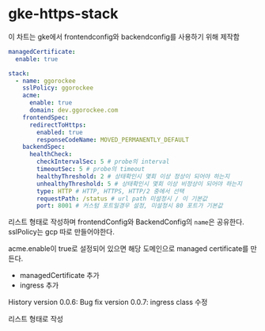 # gke-https-stack

이 차트는 gke에서 frontendconfig와 backendconfig를 사용하기 위해 제작함

```yaml
managedCertificate:
  enable: true

stack:
  - name: ggorockee
    sslPolicy: ggorockee
    acme:
      enable: true
      domain: dev.ggorockee.com
    frontendSpec:
      redirectToHttps:
        enabled: true
        responseCodeName: MOVED_PERMANENTLY_DEFAULT
    backendSpec:
      healthCheck:
        checkIntervalSec: 5 # probe의 interval
        timeoutSec: 5 # probe의 timeout
        healthyThreshold: 2 # 상태확인시 몇회 이상 정상이 되어야 하는지
        unhealthyThreshold: 5 # 상태확인시 몇회 이상 비정상이 되어야 하는지
        type: HTTP # HTTP, HTTPS, HTTP/2 중에서 선택
        requestPath: /status # url path 미설정시 / 이 기본값
        port: 8001 # 커스텀 포트일경우 설정, 미설정시 80 포트가 기본값
```

리스트 형태로 작성하며 frontendConfig와 BackendConfig의 `name`은 공유한다.  
sslPolicy는 gcp 따로 만들어야한다.

acme.enable이 true로 설정되어 있으면 해당 도메인으로 managed certificate를 만든다.

* managedCertificate 추가  
* ingress 추가  

History
version 0.0.6: Bug fix
version 0.0.7: ingress class 수정

리스트 형태로 작성